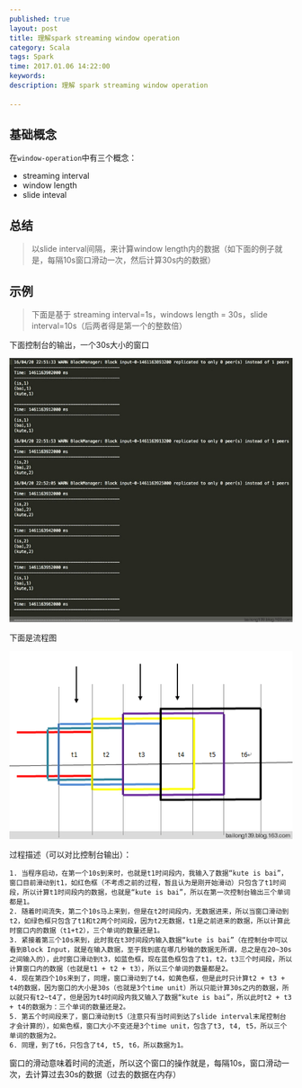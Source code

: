```yaml
---
published: true
layout: post
title: 理解spark streaming window operation
category: Scala
tags: Spark
time: 2017.01.06 14:22:00
keywords: 
description: 理解 spark streaming window operation 

---
```


## 基础概念
  在`window-operation`中有三个概念：
  
  - streaming interval 
  - window length
  - slide inteval
  
## 总结

> 以slide interval间隔，来计算window length内的数据（如下面的例子就是，每隔10s窗口滑动一次，然后计算30s内的数据）

## 示例

> 下面是基于 streaming interval=1s，windows length = 30s，slide interval=10s（后两者得是第一个的整数倍）

下面控制台的输出，一个30s大小的窗口

![图片链接](/public/img/posts/scala/spark-window-console.jpg)

下面是流程图

![图片链接](/public/img/posts/scala/spark-window-flow.png)

过程描述（可以对比控制台输出）：

    1. 当程序启动，在第一个10s到来时，也就是t1时间段内，我输入了数据“kute is bai”，窗口目前滑动到t1，如红色框（不考虑之前的过程，暂且认为是刚开始滑动）只包含了t1时间段，所以计算t1时间段内的数据，也就是“kute is bai”，所以在第一次控制台输出三个单词都是1。
    2. 随着时间流失，第二个10s马上来到，但是在t2时间段内，无数据进来，所以当窗口滑动到t2，如绿色框只包含了t1和t2两个时间段，因为t2无数据，t1是之前进来的数据，所以计算此时窗口内的数据（t1+t2），三个单词的数量还是1。
    3. 紧接着第三个10s来到，此时我在t3时间段内输入数据“kute is bai”（在控制台中可以看到Block Input，就是在输入数据，至于我到底在哪几秒输的数据无所谓，总之是在20~30s之间输入的），此时窗口滑动到t3，如蓝色框，现在蓝色框包含了t1，t2，t3三个时间段，所以计算窗口内的数据（也就是t1 + t2 + t3），所以三个单词的数量都是2。
    4. 现在第四个10s来到了，同理，窗口滑动到了t4，如黄色框，但是此时只计算t2 + t3 + t4的数据，因为窗口的大小是30s（也就是3个time unit）所以只能计算30s之内的数据，所以就只有t2~t4了，但是因为t4时间段内我又输入了数据“kute is bai”，所以此时t2 + t3 + t4的数据为：三个单词的数量还是2。
    5. 第五个时间段来了，窗口滑动到t5（注意只有当时间到达了slide interval末尾控制台才会计算的），如紫色框，窗口大小不变还是3个time unit，包含了t3, t4, t5，所以三个单词的数据为2。
    6. 同理，到了t6，只包含了t4, t5, t6，所以数据为1。

窗口的滑动意味着时间的流逝，所以这个窗口的操作就是，每隔10s，窗口滑动一次，去计算过去30s的数据（过去的数据在内存）